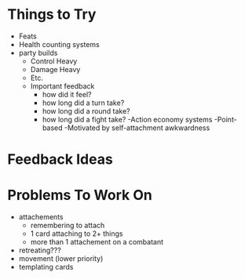 # Things to Try

- Feats
- Health counting systems
- party builds
  - Control Heavy
  - Damage Heavy
  - Etc.
  - Important feedback
    - how did it feel?
    - how long did a turn take?
    - how long did a round take?
    - how long did a fight take?
-Action economy systems
  -Point-based
  -Motivated by self-attachment awkwardness
   


# Feedback Ideas


# Problems To Work On

- attachements
  - remembering to attach
  - 1 card attaching to 2+ things
  - more than 1 attachement on a combatant
- retreating???
- movement (lower priority)
- templating cards
